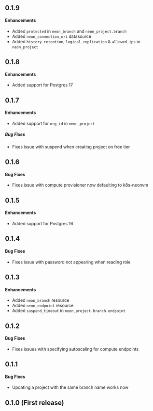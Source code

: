 ## 0.1.9

#### Enhancements
* Added `protected` in `neon_branch` and `neon_project.branch`
* Added `neon_connection_uri` datasource
* Added `history_retention`, `logical_replication` & `allowed_ips` in `neon_project`

## 0.1.8

#### Enhancements
* Added support for Postgres 17

## 0.1.7

#### Enhancements
* Added support for `org_id` in `neon_project`

##### Bug Fixes
* Fixes issue with suspend when creating project on free tier

## 0.1.6

#### Bug Fixes
* Fixes issue with compute provisioner now defaulting to k8s-neonvm

## 0.1.5

#### Enhancements
* Added support for Postgres 16

## 0.1.4

#### Bug Fixes
* Fixes issue with password not appearing when reading role

## 0.1.3

#### Enhancements
* Added `neon_branch` resource
* Added `neon_endpoint` resource
* Added `suspend_timeout` in `neon_project.branch.endpoint`

## 0.1.2

#### Bug Fixes
* Fixes issues with specifying autoscaling for compute endpoints

## 0.1.1

#### Bug Fixes
* Updating a project with the same branch name works now

## 0.1.0 (First release)
